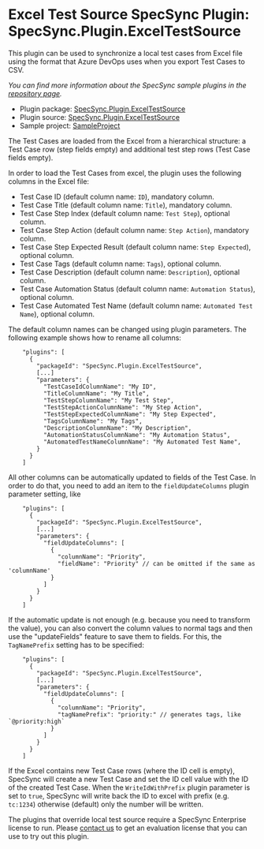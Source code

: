 # Excel Test Source SpecSync Plugin: SpecSync.Plugin.ExcelTestSource

This plugin can be used to synchronize a local test cases from Excel file using the format that Azure DevOps uses when you export Test Cases to CSV. 

*You can find more information about the SpecSync sample plugins in the [repository page](https://github.com/specsolutions/specsync-sample-plugins#readme).*

* Plugin package: [SpecSync.Plugin.ExcelTestSource](https://www.nuget.org/packages/SpecSync.Plugin.ExcelTestSource)
* Plugin source: [SpecSync.Plugin.ExcelTestSource](SpecSync.Plugin.ExcelTestSource)
* Sample project: [SampleProject](SampleProject)

The Test Cases are loaded from the Excel from a hierarchical structure: a Test Case row (step fields empty) and additional test step rows (Test Case fields empty).

In order to load the Test Cases from excel, the plugin uses the following columns in the Excel file:
* Test Case ID (default column name: `ID`), mandatory column.
* Test Case Title (default column name: `Title`), mandatory column.
* Test Case Step Index (default column name: `Test Step`), optional column.
* Test Case Step Action (default column name: `Step Action`), mandatory column.
* Test Case Step Expected Result (default column name: `Step Expected`), optional column.
* Test Case Tags (default column name: `Tags`), optional column.
* Test Case Description (default column name: `Description`), optional column.
* Test Case Automation Status (default column name: `Automation Status`), optional column.
* Test Case Automated Test Name (default column name: `Automated Test Name`), optional column.

The default column names can be changed using plugin parameters. The following example shows how to rename all columns:

```
    "plugins": [
      {
        "packageId": "SpecSync.Plugin.ExcelTestSource",
        [...]
        "parameters": {
          "TestCaseIdColumnName": "My ID",
          "TitleColumnName": "My Title",
          "TestStepColumnName": "My Test Step",
          "TestStepActionColumnName": "My Step Action",
          "TestStepExpectedColumnName": "My Step Expected",
          "TagsColumnName": "My Tags",
          "DescriptionColumnName": "My Description",
          "AutomationStatusColumnName": "My Automation Status",
          "AutomatedTestNameColumnName": "My Automated Test Name",
        }
      }
    ]
```


All other columns can be automatically updated to fields of the Test Case. In order to do that, you need to add an item to the `fieldUpdateColumns` plugin parameter setting, like

```
    "plugins": [
      {
        "packageId": "SpecSync.Plugin.ExcelTestSource",
        [...]
        "parameters": {
          "fieldUpdateColumns": [
            {
              "columnName": "Priority",
              "fieldName": "Priority" // can be omitted if the same as 'columnName'
            }
          ]
        }
      }
    ]
```

If the automatic update is not enough (e.g. because you need to transform the value), you can also convert the column values to normal tags and then use the "updateFields" feature to save them to fields. For this, the `TagNamePrefix` setting has to be specified:


```
    "plugins": [
      {
        "packageId": "SpecSync.Plugin.ExcelTestSource",
        [...]
        "parameters": {
          "fieldUpdateColumns": [
            {
              "columnName": "Priority",
              "tagNamePrefix": "priority:" // generates tags, like `@priority:high`
            }
          ]
        }
      }
    ]
```

If the Excel contains new Test Case rows (where the ID cell is empty), SpecSync will create a new Test Case and 
set the ID cell value with the ID of the created Test Case. 
When the `WriteIdWithPrefix` plugin parameter is set to `true`, SpecSync will write back the ID to excel with prefix (e.g. `tc:1234`) otherwise (default) only the number will be written.

The plugins that override local test source require a SpecSync Enterprise license to run. Please [contact us](https://specsolutions.gitbook.io/specsync/contact/specsync-support) to get an evaluation license that you can use to try out this plugin.
